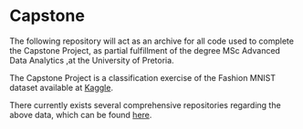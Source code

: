# Capstone
The following repository will act as an archive for all code used to complete the Capstone Project, as partial fulfillment of the degree MSc Advanced Data Analytics ,at the University of Pretoria.

The Capstone Project is a classification exercise of the Fashion MNIST dataset available at [Kaggle](https://www.kaggle.com/zalando-research/fashionmnist).

There currently exists several comprehensive repositories regarding the above data, which can be found [here](https://github.com/zalandoresearch/fashion-mnist).
